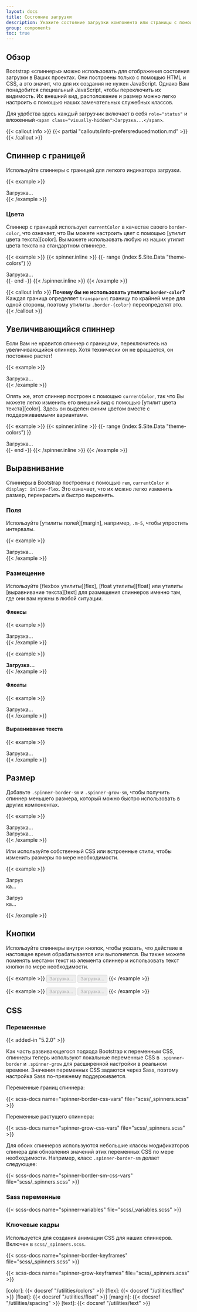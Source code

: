 ```yaml
---
layout: docs
title: Состояние загрузки
description: Укажите состояние загрузки компонента или страницы с помощью волчков Bootstrap, полностью построенных с использованием HTML, CSS и без JavaScript.
group: components
toc: true
---
```


## Обзор

Bootstrap «спиннеры» можно использовать для отображения состояния загрузки в Ваших проектах. Они построены только с помощью HTML и CSS, а это значит, что для их создания не нужен JavaScript. Однако Вам понадобится специальный JavaScript, чтобы переключить их видимость. Их внешний вид, расположение и размер можно легко настроить с помощью наших замечательных служебных классов.

Для удобства здесь каждый загрузчик включает в себя `role="status"` и вложенный `<span class="visually-hidden">Загрузка...</span>`.

{{< callout info >}}
{{< partial "callouts/info-prefersreducedmotion.md" >}}
{{< /callout >}}

## Спиннер с границей

Используйте спиннеры с границей для легкого индикатора загрузки.

{{< example >}}
<div class="spinner-border" role="status">
  <span class="visually-hidden">Загрузка...</span>
</div>
{{< /example >}}

### Цвета

Спиннер с границей использует `currentColor` в качестве своего `border-color`, что означает, что Вы можете настроить цвет с помощью [утилит цвета текста][color]. Вы можете использовать любую из наших утилит цвета текста на стандартном спиннере.

{{< example >}}
{{< spinner.inline >}}
{{- range (index $.Site.Data "theme-colors") }}
<div class="spinner-border text-{{ .name }}" role="status">
  <span class="visually-hidden">Загрузка...</span>
</div>
{{- end -}}
{{< /spinner.inline >}}
{{< /example >}}

{{< callout info >}}
**Почему бы не использовать утилиты `border-color`?** Каждая граница определяет `transparent` границу по крайней мере для одной стороны, поэтому утилиты `.border-{color}` переопределят это.
{{< /callout >}}

## Увеличивающийся спиннер

Если Вам не нравится спиннер с границами, переключитесь на увеличивающийся спиннер. Хотя технически он не вращается, он постоянно растет!

{{< example >}}
<div class="spinner-grow" role="status">
  <span class="visually-hidden">Загрузка...</span>
</div>
{{< /example >}}

Опять же, этот спиннер построен с помощью `currentColor`, так что Вы можете легко изменить его внешний вид с помощью [утилит цвета текста][color]. Здесь он выделен синим цветом вместе с поддерживаемыми вариантами.

{{< example >}}
{{< spinner.inline >}}
{{- range (index $.Site.Data "theme-colors") }}
<div class="spinner-grow text-{{ .name }}" role="status">
  <span class="visually-hidden">Загрузка...</span>
</div>
{{- end -}}
{{< /spinner.inline >}}
{{< /example >}}

## Выравнивание

Спиннеры в Bootstrap построены с помощью `rem`, `currentColor` и `display: inline-flex`. Это означает, что их можно легко изменить размер, перекрасить и быстро выровнять.

### Поля

Используйте [утилиты полей][margin], например, `.m-5`, чтобы упростить интервалы.

{{< example >}}
<div class="spinner-border m-5" role="status">
  <span class="visually-hidden">Загрузка...</span>
</div>
{{< /example >}}

### Размещение

Используйте [flexbox утилиты][flex], [float утилиты][float] или утилиты [выравнивание текста][text] для размещения спиннеров именно там, где они вам нужны в любой ситуации.

#### Флексы

{{< example >}}
<div class="d-flex justify-content-center">
  <div class="spinner-border" role="status">
    <span class="visually-hidden">Загрузка...</span>
  </div>
</div>
{{< /example >}}

{{< example >}}
<div class="d-flex align-items-center">
  <strong>Загрузка...</strong>
  <div class="spinner-border ms-auto" role="status" aria-hidden="true"></div>
</div>
{{< /example >}}

#### Флоаты

{{< example >}}
<div class="clearfix">
  <div class="spinner-border float-end" role="status">
    <span class="visually-hidden">Загрузка...</span>
  </div>
</div>
{{< /example >}}

#### Выравнивание текста

{{< example >}}
<div class="text-center">
  <div class="spinner-border" role="status">
    <span class="visually-hidden">Загрузка...</span>
  </div>
</div>
{{< /example >}}

## Размер

Добавьте `.spinner-border-sm` и `.spinner-grow-sm`, чтобы получить спиннер меньшего размера, который можно быстро использовать в других компонентах.

{{< example >}}
<div class="spinner-border spinner-border-sm" role="status">
  <span class="visually-hidden">Загрузка...</span>
</div>
<div class="spinner-grow spinner-grow-sm" role="status">
  <span class="visually-hidden">Загрузка...</span>
</div>
{{< /example >}}

Или используйте собственный CSS или встроенные стили, чтобы изменить размеры по мере необходимости.

{{< example >}}
<div class="spinner-border" style="width: 3rem; height: 3rem;" role="status">
  <span class="visually-hidden">Загрузка...</span>
</div>
<div class="spinner-grow" style="width: 3rem; height: 3rem;" role="status">
  <span class="visually-hidden">Загрузка...</span>
</div>
{{< /example >}}

## Кнопки

Используйте спиннеры внутри кнопок, чтобы указать, что действие в настоящее время обрабатывается или выполняется. Вы также можете поменять местами текст из элемента спиннер и использовать текст кнопки по мере необходимости.

{{< example >}}
<button class="btn btn-primary" type="button" disabled>
  <span class="spinner-border spinner-border-sm" role="status" aria-hidden="true"></span>
  <span class="visually-hidden">Загрузка...</span>
</button>
<button class="btn btn-primary" type="button" disabled>
  <span class="spinner-border spinner-border-sm" role="status" aria-hidden="true"></span>
  Загрузка...
</button>
{{< /example >}}

{{< example >}}
<button class="btn btn-primary" type="button" disabled>
  <span class="spinner-grow spinner-grow-sm" role="status" aria-hidden="true"></span>
  <span class="visually-hidden">Загрузка...</span>
</button>
<button class="btn btn-primary" type="button" disabled>
  <span class="spinner-grow spinner-grow-sm" role="status" aria-hidden="true"></span>
  Загрузка...
</button>
{{< /example >}}

## CSS

### Переменные

{{< added-in "5.2.0" >}}

Как часть развивающегося подхода Bootstrap к переменным CSS, спиннеры теперь используют локальные переменные CSS в `.spinner-border` и `.spinner-grow` для расширенной настройки в реальном времени. Значения переменных CSS задаются через Sass, поэтому настройка Sass по-прежнему поддерживается.

Переменные границ спиннера:

{{< scss-docs name="spinner-border-css-vars" file="scss/_spinners.scss" >}}

Переменные растущего спиннера:

{{< scss-docs name="spinner-grow-css-vars" file="scss/_spinners.scss" >}}

Для обоих спиннеров используются небольшие классы модификаторов спинера для обновления значений этих переменных CSS по мере необходимости. Например, класс `.spinner-border-sm` делает следующее:

{{< scss-docs name="spinner-border-sm-css-vars" file="scss/_spinners.scss" >}}

### Sass переменные

{{< scss-docs name="spinner-variables" file="scss/_variables.scss" >}}

### Ключевые кадры

Используется для создания анимации CSS для наших спиннеров. Включен в `scss/_spinners.scss`.

{{< scss-docs name="spinner-border-keyframes" file="scss/_spinners.scss" >}}

{{< scss-docs name="spinner-grow-keyframes" file="scss/_spinners.scss" >}}

[color]:   {{< docsref "/utilities/colors" >}}
[flex]:    {{< docsref "/utilities/flex" >}}
[float]:   {{< docsref "/utilities/float" >}}
[margin]:  {{< docsref "/utilities/spacing" >}}
[text]:    {{< docsref "/utilities/text" >}}
